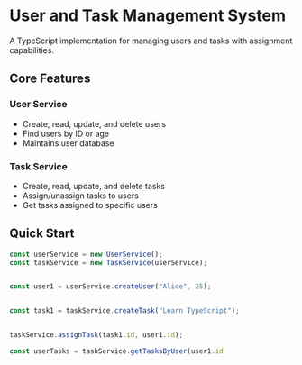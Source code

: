 # User and Task Management System

A TypeScript implementation for managing users and tasks with assignment capabilities.

## Core Features

### User Service
- Create, read, update, and delete users
- Find users by ID or age
- Maintains user database

### Task Service
- Create, read, update, and delete tasks
- Assign/unassign tasks to users
- Get tasks assigned to specific users

## Quick Start

```typescript
const userService = new UserService();
const taskService = new TaskService(userService);


const user1 = userService.createUser("Alice", 25);


const task1 = taskService.createTask("Learn TypeScript");


taskService.assignTask(task1.id, user1.id);

const userTasks = taskService.getTasksByUser(user1.id
